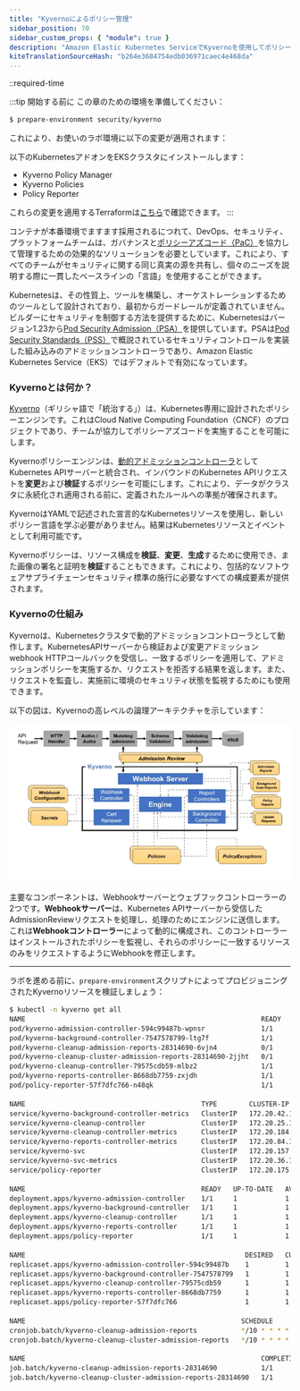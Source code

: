 ```yaml
---
title: "Kyvernoによるポリシー管理"
sidebar_position: 70
sidebar_custom_props: { "module": true }
description: "Amazon Elastic Kubernetes ServiceでKyvernoを使用してポリシーアズコードを適用します。"
kiteTranslationSourceHash: "b264e3684754edb036971caec4e468da"
---
```


::required-time

:::tip 開始する前に
この章のための環境を準備してください：

```bash timeout=300 wait=30
$ prepare-environment security/kyverno
```

これにより、お使いのラボ環境に以下の変更が適用されます：

以下のKubernetesアドオンをEKSクラスタにインストールします：

- Kyverno Policy Manager
- Kyverno Policies
- Policy Reporter

これらの変更を適用するTerraformは[こちら](https://github.com/aws-samples/eks-workshop-v2/tree/main/manifests/modules/security/kyverno/.workshop/terraform)で確認できます。
:::

コンテナが本番環境でますます採用されるにつれて、DevOps、セキュリティ、プラットフォームチームは、ガバナンスと[ポリシーアズコード（PaC）](https://aws.github.io/aws-eks-best-practices/security/docs/pods/#policy-as-code-pac)を協力して管理するための効果的なソリューションを必要としています。これにより、すべてのチームがセキュリティに関する同じ真実の源を共有し、個々のニーズを説明する際に一貫したベースラインの「言語」を使用することができます。

Kubernetesは、その性質上、ツールを構築し、オーケストレーションするためのツールとして設計されており、最初からガードレールが定義されていません。ビルダーにセキュリティを制御する方法を提供するために、Kubernetesはバージョン1.23から[Pod Security Admission（PSA）](https://kubernetes.io/docs/concepts/security/pod-security-admission/)を提供しています。PSAは[Pod Security Standards（PSS）](https://kubernetes.io/docs/concepts/security/pod-security-standards/)で概説されているセキュリティコントロールを実装した組み込みのアドミッションコントローラであり、Amazon Elastic Kubernetes Service（EKS）ではデフォルトで有効になっています。

### Kyvernoとは何か？

[Kyverno](https://kyverno.io/)（ギリシャ語で「統治する」）は、Kubernetes専用に設計されたポリシーエンジンです。これはCloud Native Computing Foundation（CNCF）のプロジェクトであり、チームが協力してポリシーアズコードを実施することを可能にします。

Kyvernoポリシーエンジンは、[動的アドミッションコントローラ](https://kubernetes.io/docs/reference/access-authn-authz/extensible-admission-controllers/)としてKubernetes APIサーバーと統合され、インバウンドのKubernetes APIリクエストを**変更**および**検証**するポリシーを可能にします。これにより、データがクラスタに永続化され適用される前に、定義されたルールへの準拠が確保されます。

KyvernoはYAMLで記述された宣言的なKubernetesリソースを使用し、新しいポリシー言語を学ぶ必要がありません。結果はKubernetesリソースとイベントとして利用可能です。

Kyvernoポリシーは、リソース構成を**検証**、**変更**、**生成**するために使用でき、また画像の署名と証明を**検証**することもできます。これにより、包括的なソフトウェアサプライチェーンセキュリティ標準の施行に必要なすべての構成要素が提供されます。

### Kyvernoの仕組み

Kyvernoは、Kubernetesクラスタで動的アドミッションコントローラとして動作します。KubernetesAPIサーバーから検証および変更アドミッションwebhook HTTPコールバックを受信し、一致するポリシーを適用して、アドミッションポリシーを実施するか、リクエストを拒否する結果を返します。また、リクエストを監査し、実施前に環境のセキュリティ状態を監視するためにも使用できます。

以下の図は、Kyvernoの高レベルの論理アーキテクチャを示しています：

![KyvernoArchitecture](assets/ky-arch.webp)

主要なコンポーネントは、Webhookサーバーとウェブフックコントローラーの2つです。**Webhookサーバー**は、Kubernetes APIサーバーから受信したAdmissionReviewリクエストを処理し、処理のためにエンジンに送信します。これは**Webhookコントローラー**によって動的に構成され、このコントローラーはインストールされたポリシーを監視し、それらのポリシーに一致するリソースのみをリクエストするようにWebhookを修正します。

---

ラボを進める前に、`prepare-environment`スクリプトによってプロビジョニングされたKyvernoリソースを検証しましょう：

```bash
$ kubectl -n kyverno get all
NAME                                                           READY   STATUS      RESTARTS   AGE
pod/kyverno-admission-controller-594c99487b-wpnsr              1/1     Running     0          8m15s
pod/kyverno-background-controller-7547578799-ltg7f             1/1     Running     0          8m15s
pod/kyverno-cleanup-admission-reports-28314690-6vjn4           0/1     Completed   0          3m20s
pod/kyverno-cleanup-cluster-admission-reports-28314690-2jjht   0/1     Completed   0          3m20s
pod/kyverno-cleanup-controller-79575cdb59-mlbz2                1/1     Running     0          8m15s
pod/kyverno-reports-controller-8668db7759-zxjdh                1/1     Running     0          8m15s
pod/policy-reporter-57f7dfc766-n48qk                           1/1     Running     0          7m53s

NAME                                            TYPE        CLUSTER-IP       EXTERNAL-IP   PORT(S)    AGE
service/kyverno-background-controller-metrics   ClusterIP   172.20.42.104    <none>        8000/TCP   8m16s
service/kyverno-cleanup-controller              ClusterIP   172.20.25.127    <none>        443/TCP    8m16s
service/kyverno-cleanup-controller-metrics      ClusterIP   172.20.184.34    <none>        8000/TCP   8m16s
service/kyverno-reports-controller-metrics      ClusterIP   172.20.84.109    <none>        8000/TCP   8m16s
service/kyverno-svc                             ClusterIP   172.20.157.100   <none>        443/TCP    8m16s
service/kyverno-svc-metrics                     ClusterIP   172.20.36.168    <none>        8000/TCP   8m16s
service/policy-reporter                         ClusterIP   172.20.175.164   <none>        8080/TCP   7m53s

NAME                                            READY   UP-TO-DATE   AVAILABLE   AGE
deployment.apps/kyverno-admission-controller    1/1     1            1           8m16s
deployment.apps/kyverno-background-controller   1/1     1            1           8m16s
deployment.apps/kyverno-cleanup-controller      1/1     1            1           8m16s
deployment.apps/kyverno-reports-controller      1/1     1            1           8m16s
deployment.apps/policy-reporter                 1/1     1            1           7m53s

NAME                                                       DESIRED   CURRENT   READY   AGE
replicaset.apps/kyverno-admission-controller-594c99487b    1         1         1       8m16s
replicaset.apps/kyverno-background-controller-7547578799   1         1         1       8m16s
replicaset.apps/kyverno-cleanup-controller-79575cdb59      1         1         1       8m16s
replicaset.apps/kyverno-reports-controller-8668db7759      1         1         1       8m16s
replicaset.apps/policy-reporter-57f7dfc766                 1         1         1       7m53s

NAME                                                      SCHEDULE       SUSPEND   ACTIVE   LAST SCHEDULE   AGE
cronjob.batch/kyverno-cleanup-admission-reports           */10 * * * *   False     0        3m20s           8m16s
cronjob.batch/kyverno-cleanup-cluster-admission-reports   */10 * * * *   False     0        3m20s           8m16s

NAME                                                           COMPLETIONS   DURATION   AGE
job.batch/kyverno-cleanup-admission-reports-28314690           1/1           13s        3m20s
job.batch/kyverno-cleanup-cluster-admission-reports-28314690   1/1           10s        3m20s
```
